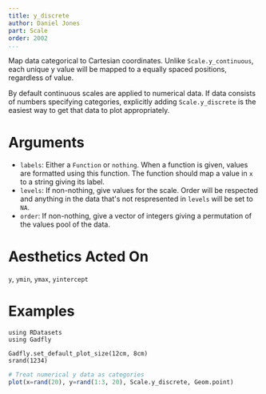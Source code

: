 ```yaml
---
title: y_discrete
author: Daniel Jones
part: Scale
order: 2002
...
```


Map data categorical to Cartesian coordinates. Unlike `Scale.y_continuous`, each
unique y value will be mapped to a equally spaced positions, regardless of
value.

By default continuous scales are applied to numerical data. If data consists of
numbers specifying categories, explicitly adding `Scale.y_discrete` is the
easiest way to get that data to plot appropriately.
# Arguments

  * `labels`: Either a `Function` or `nothing`. When a
    function is given, values are formatted using this function. The function
    should map a value in `x` to a string giving its label.
  * `levels`: If non-nothing, give values for the scale. Order will be respected
    and anything in the data that's not respresented in `levels` will be set to
    `NA`.
  * `order`: If non-nothing, give a vector of integers giving a permutation of
    the values pool of the data.



# Aesthetics Acted On

`y`, `ymin`, `ymax`, `yintercept`

# Examples

```{.julia hide="true" results="none"}
using RDatasets
using Gadfly

Gadfly.set_default_plot_size(12cm, 8cm)
srand(1234)
```

```julia
# Treat numerical y data as categories
plot(x=rand(20), y=rand(1:3, 20), Scale.y_discrete, Geom.point)
```


